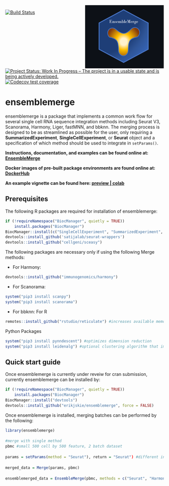 <img src = "ensemblemerge_graphics_v2.png" width = "250" height = "200" align = "right" />

<!-- badges: start -->
[![Build Status](https://travis-ci.com/erikjskie/ensemblemerge.svg?token=TzArZ5EDidamcqdAtCie&branch=main)](https://travis-ci.com/github/erikjskie/ensemblemerge)
[![Project Status: Work In Progress – The project is in a usable state and is being actively developed.](https://www.repostatus.org/badges/latest/wip.svg)](https://www.repostatus.org/#wip)
[![Codecov test coverage](https://codecov.io/gh/erikjskie/ensemblmerge/branch/main/graph/badge.svg)](https://codecov.io/gh/erikjskie/ensemblmerge?branch=main)
<!-- badges: end -->

# ensemblemerge
ensemblemerge is a package that implements a common work flow for several single cell RNA sequence integration methods including Seurat V3, Scanorama, Harmony, Liger, fastMNN, and bbknn. The merging process is designed to be as streamlined as possible for the user, only requiring a **SummarizedExperiment**, **SingleCellExperiment**, or **Seurat** object and a specification of which method should be used to integrate in `setParams()`.

**Instructions, documentation, and examples can be found online at: [EnsembleMerge](https://erikjskie.github.io/packages/ensemblemerge/)**

**Docker images of pre-built package environments are found online at: [DockerHub](https://hub.docker.com/repository/docker/skiex003/ensemblemerge)**

**An example vignette can be found here: [preview ](https://github.com/erikjskie/ensemblemerge/blob/main/EnsembleMerge_Example_Vignette.ipynb)|[ colab](https://colab.research.google.com/github/erikjskie/ensemblemerge/blob/main/EnsembleMerge_Example_Vignette.ipynb)**

## Prerequisites
The following R packages are required for installation of ensemblemerge:

```r
if (!requireNamespace("BiocManager", quietly = TRUE))
    install.packages("BiocManager")
BiocManager::install(c("SingleCellExperiment", "SummarizedExperiment", "LoomExperiment"))
devtools::install_github('satijalab/seurat-wrappers')
devtools::install_github("cellgeni/sceasy")
```

The following packages are necessary only if using the following Merge methods:
  * For Harmony:
  ```r
  devtools::install_github("immunogenomics/harmony")
  ```
  * For Scanorama:
  ```r
  system("pip3 install scanpy")
  system("pip3 install scanorama")
  ```
  * For bbknn:
  For R
  ```r
  remotes::install_github("rstudio/reticulate") #increases available memory
  ```
  Python Packages
  ```r
  system("pip3 install pynndescent") #optimizes dimension reduction
  system("pip3 install leidenalg") #optional clustering algorithm that improves bbknn performance
  ```
## Quick start guide

Once ensemblemerge is currently under reveiw for cran submission, currently ensemblemerge can be installed by:

```r
if (!requireNamespace("BiocManager", quietly = TRUE))
    install.packages("BiocManager")
BiocManager::install("devtools")
devtools::install_github("erikjskie/ensemblemerge", force = FALSE)
```

Once ensemblemerge is installed, merging batches can be performed by the following:

```r
library(ensemblemerge)

#merge with single method
pbmc #small 500 cell by 500 feature, 2 batch dataset

params = setParams(method = "Seurat"), return = "Seurat") #different integration methods can be selected by setting method, see methods by calling getMethods()

merged_data = Merge(params, pbmc)

ensemblemerged_data = EnsembleMerge(pbmc, methods = c("Seurat", "Harmony", "BBKNN"), return = "Seurat")
```
